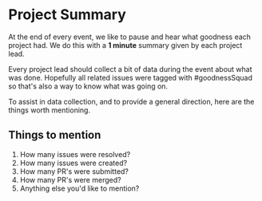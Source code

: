# Project Summary
At the end of every event, we like to pause and hear what goodness each project had. We do this with a **1 minute** summary given by each project lead.

Every project lead should collect a bit of data during the event about what was done. Hopefully all related issues were tagged with #goodnessSquad so that's also a way to know what was going on.

To assist in data collection, and to provide a general direction, here are the things worth mentioning.

## Things to mention

1. How many issues were resolved?
2. How many issues were created?
3. How many PR's were submitted?
4. How many PR's were merged?
5. Anything else you'd like to mention?

